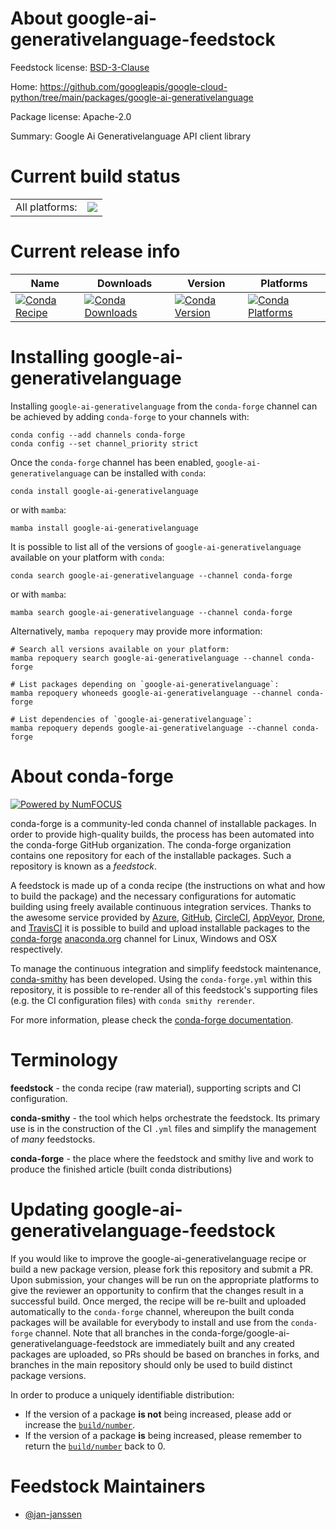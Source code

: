 About google-ai-generativelanguage-feedstock
============================================

Feedstock license: [BSD-3-Clause](https://github.com/conda-forge/google-ai-generativelanguage-feedstock/blob/main/LICENSE.txt)

Home: https://github.com/googleapis/google-cloud-python/tree/main/packages/google-ai-generativelanguage

Package license: Apache-2.0

Summary: Google Ai Generativelanguage API client library

Current build status
====================


<table><tr><td>All platforms:</td>
    <td>
      <a href="https://dev.azure.com/conda-forge/feedstock-builds/_build/latest?definitionId=22323&branchName=main">
        <img src="https://dev.azure.com/conda-forge/feedstock-builds/_apis/build/status/google-ai-generativelanguage-feedstock?branchName=main">
      </a>
    </td>
  </tr>
</table>

Current release info
====================

| Name | Downloads | Version | Platforms |
| --- | --- | --- | --- |
| [![Conda Recipe](https://img.shields.io/badge/recipe-google--ai--generativelanguage-green.svg)](https://anaconda.org/conda-forge/google-ai-generativelanguage) | [![Conda Downloads](https://img.shields.io/conda/dn/conda-forge/google-ai-generativelanguage.svg)](https://anaconda.org/conda-forge/google-ai-generativelanguage) | [![Conda Version](https://img.shields.io/conda/vn/conda-forge/google-ai-generativelanguage.svg)](https://anaconda.org/conda-forge/google-ai-generativelanguage) | [![Conda Platforms](https://img.shields.io/conda/pn/conda-forge/google-ai-generativelanguage.svg)](https://anaconda.org/conda-forge/google-ai-generativelanguage) |

Installing google-ai-generativelanguage
=======================================

Installing `google-ai-generativelanguage` from the `conda-forge` channel can be achieved by adding `conda-forge` to your channels with:

```
conda config --add channels conda-forge
conda config --set channel_priority strict
```

Once the `conda-forge` channel has been enabled, `google-ai-generativelanguage` can be installed with `conda`:

```
conda install google-ai-generativelanguage
```

or with `mamba`:

```
mamba install google-ai-generativelanguage
```

It is possible to list all of the versions of `google-ai-generativelanguage` available on your platform with `conda`:

```
conda search google-ai-generativelanguage --channel conda-forge
```

or with `mamba`:

```
mamba search google-ai-generativelanguage --channel conda-forge
```

Alternatively, `mamba repoquery` may provide more information:

```
# Search all versions available on your platform:
mamba repoquery search google-ai-generativelanguage --channel conda-forge

# List packages depending on `google-ai-generativelanguage`:
mamba repoquery whoneeds google-ai-generativelanguage --channel conda-forge

# List dependencies of `google-ai-generativelanguage`:
mamba repoquery depends google-ai-generativelanguage --channel conda-forge
```


About conda-forge
=================

[![Powered by
NumFOCUS](https://img.shields.io/badge/powered%20by-NumFOCUS-orange.svg?style=flat&colorA=E1523D&colorB=007D8A)](https://numfocus.org)

conda-forge is a community-led conda channel of installable packages.
In order to provide high-quality builds, the process has been automated into the
conda-forge GitHub organization. The conda-forge organization contains one repository
for each of the installable packages. Such a repository is known as a *feedstock*.

A feedstock is made up of a conda recipe (the instructions on what and how to build
the package) and the necessary configurations for automatic building using freely
available continuous integration services. Thanks to the awesome service provided by
[Azure](https://azure.microsoft.com/en-us/services/devops/), [GitHub](https://github.com/),
[CircleCI](https://circleci.com/), [AppVeyor](https://www.appveyor.com/),
[Drone](https://cloud.drone.io/welcome), and [TravisCI](https://travis-ci.com/)
it is possible to build and upload installable packages to the
[conda-forge](https://anaconda.org/conda-forge) [anaconda.org](https://anaconda.org/)
channel for Linux, Windows and OSX respectively.

To manage the continuous integration and simplify feedstock maintenance,
[conda-smithy](https://github.com/conda-forge/conda-smithy) has been developed.
Using the ``conda-forge.yml`` within this repository, it is possible to re-render all of
this feedstock's supporting files (e.g. the CI configuration files) with ``conda smithy rerender``.

For more information, please check the [conda-forge documentation](https://conda-forge.org/docs/).

Terminology
===========

**feedstock** - the conda recipe (raw material), supporting scripts and CI configuration.

**conda-smithy** - the tool which helps orchestrate the feedstock.
                   Its primary use is in the construction of the CI ``.yml`` files
                   and simplify the management of *many* feedstocks.

**conda-forge** - the place where the feedstock and smithy live and work to
                  produce the finished article (built conda distributions)


Updating google-ai-generativelanguage-feedstock
===============================================

If you would like to improve the google-ai-generativelanguage recipe or build a new
package version, please fork this repository and submit a PR. Upon submission,
your changes will be run on the appropriate platforms to give the reviewer an
opportunity to confirm that the changes result in a successful build. Once
merged, the recipe will be re-built and uploaded automatically to the
`conda-forge` channel, whereupon the built conda packages will be available for
everybody to install and use from the `conda-forge` channel.
Note that all branches in the conda-forge/google-ai-generativelanguage-feedstock are
immediately built and any created packages are uploaded, so PRs should be based
on branches in forks, and branches in the main repository should only be used to
build distinct package versions.

In order to produce a uniquely identifiable distribution:
 * If the version of a package **is not** being increased, please add or increase
   the [``build/number``](https://docs.conda.io/projects/conda-build/en/latest/resources/define-metadata.html#build-number-and-string).
 * If the version of a package **is** being increased, please remember to return
   the [``build/number``](https://docs.conda.io/projects/conda-build/en/latest/resources/define-metadata.html#build-number-and-string)
   back to 0.

Feedstock Maintainers
=====================

* [@jan-janssen](https://github.com/jan-janssen/)

